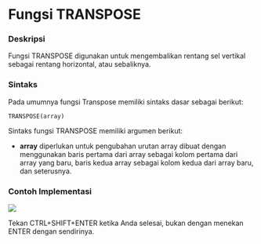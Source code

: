 # Fungsi TRANSPOSE

### Deskripsi

Fungsi TRANSPOSE digunakan untuk mengembalikan rentang sel vertikal sebagai rentang horizontal, atau sebaliknya.

### Sintaks 

Pada umumnya fungsi Transpose memiliki sintaks dasar sebagai berikut:

```text
TRANSPOSE(array)
```

Sintaks fungsi TRANSPOSE memiliki argumen berikut:

*  **array** diperlukan untuk pengubahan urutan array dibuat dengan menggunakan baris pertama dari array sebagai kolom pertama dari array yang baru, baris kedua array sebagai kolom kedua dari array baru, dan seterusnya.

### Contoh Implementasi

![](../../.gitbook/assets/gambar%20%284%29.png)

Tekan CTRL+SHIFT+ENTER ketika Anda selesai, bukan dengan menekan ENTER dengan sendirinya.


